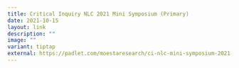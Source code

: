 ```yaml
---
title: Critical Inquiry NLC 2021 Mini Symposium (Primary)
date: 2021-10-15
layout: link
description: ""
image: ""
variant: tiptap
external: https://padlet.com/moestaresearch/ci-nlc-mini-symposium-2021-14-pri-presentations-1ee7fsnkxss4gdwh
---
```

